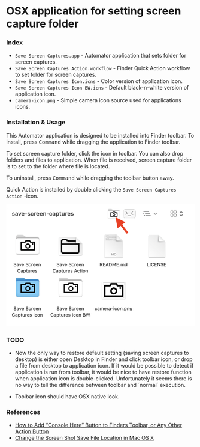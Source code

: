 # OSX application for setting screen capture folder

### Index
* ```Save Screen Captures.app``` - Automator application that sets folder for screen captures.
* ```Save Screen Captures Action.workflow``` - Finder Quick Action workflow to set folder for screen captures.
* ```Save Screen Captures Icon.icns``` - Color version of application icon.
* ```Save Screen Captures Icon BW.icns``` - Default black-n-white version of application icon.
* ```camera-icon.png``` - Simple camera icon source used for applications icons.

### Installation & Usage
This Automator application is designed to be installed into Finder toolbar. To install, press <kbd>Command</kbd> while dragging the application to Finder toolbar.

To set screen capture folder, click the icon in toolbar. You can also drop folders and files to application. When file is received, screen capture folder is to set to the folder where file is located.

To uninstall, press <kbd>Command</kbd> while dragging the toolbar button away.

Quick Action is installed by double clicking the ```Save Screen Captures Action``` -icon.

![finder toolbar screenshot](./toolbar-screenshot.png)

### TODO

* Now the only way to restore default setting (saving screen captures to desktop) is either open Desktop in Finder and click toolbar icon, or drop a file from desktop to application icon. If it would be possible to detect if application is run from toolbar, it would be nice to have restore function when application icon is double-clicked. Unfortunately it seems there is no way to tell the difference between toolbar and ´normal´ execution.

* Toolbar icon should have OSX native look.


### References

* [How to Add “Console Here” Button to Finders Toolbar, or Any Other Action Button](https://medium.com/@n1kk/how-to-add-console-here-button-to-finder-toolbar-or-any-other-action-button-84dae9c34891)
* [Change the Screen Shot Save File Location in Mac OS X](https://osxdaily.com/2011/01/26/change-the-screenshot-save-file-location-in-mac-os-x/)
